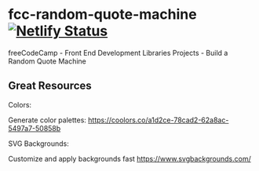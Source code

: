 # fcc-random-quote-machine [![Netlify Status](https://api.netlify.com/api/v1/badges/31ae95d6-69ea-4d9f-bedc-03d941862caf/deploy-status)](https://app.netlify.com/sites/fcc-random-quote-machine-ac/deploys)

freeCodeCamp - Front End Development Libraries Projects - Build a Random Quote Machine

## Great Resources

Colors:

Generate color palettes: https://coolors.co/a1d2ce-78cad2-62a8ac-5497a7-50858b

SVG Backgrounds:

Customize and apply backgrounds fast https://www.svgbackgrounds.com/
